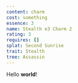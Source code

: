 ```yaml
---
content: charm
cost: something
essence: 3
name: Stealth e3 Charm 2
rating: 3
requires: []
splat: Second Sunrise
trait: Stealth
tree: Assassin
---
```


Hello **world**!
